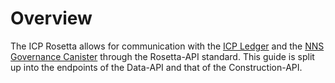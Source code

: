 # Overview
The ICP Rosetta allows for communication with the [ICP Ledger](https://dashboard.internetcomputer.org/canister/ryjl3-tyaaa-aaaaa-aaaba-cai) and the [NNS Governance Canister](https://dashboard.internetcomputer.org/canister/rrkah-fqaaa-aaaaa-aaaaq-cai) through the Rosetta-API standard. 
This guide is split up into the endpoints of the Data-API and that of the Construction-API. 

